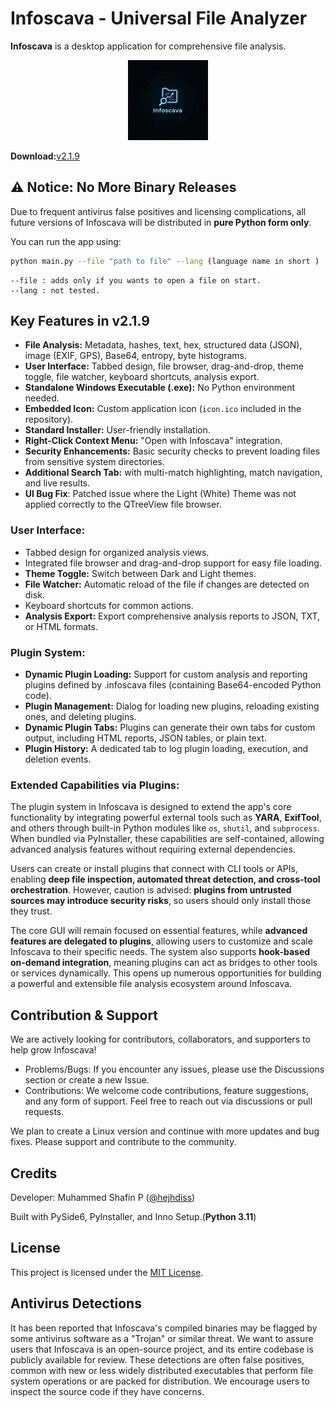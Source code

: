# Infoscava - Universal File Analyzer

**Infoscava** is a desktop application for comprehensive file analysis.

<p align="center">
  <img src="icon.jpg" width="128" height="128" alt="Infoscava Icon">
</p>

**Download:**[v2.1.9](https://github.com/hejhdiss/Infoscava/releases/tag/v2.1.9)

## ⚠️ Notice: No More Binary Releases

Due to frequent antivirus false positives and licensing complications, all future versions of Infoscava will be distributed in **pure Python form only**.

You can run the app using:

```bash
python main.py --file "path to file" --lang (language name in short )
```

```
--file : adds only if you wants to open a file on start.
--lang : not tested.
```

## Key Features in v2.1.9

- **File Analysis:** Metadata, hashes, text, hex, structured data (JSON), image (EXIF, GPS), Base64, entropy, byte histograms.
- **User Interface:** Tabbed design, file browser, drag-and-drop, theme toggle, file watcher, keyboard shortcuts, analysis export.
- **Standalone Windows Executable (.exe):** No Python environment needed.
- **Embedded Icon:** Custom application icon (`icon.ico` included in the repository).
- **Standard Installer:** User-friendly installation.
- **Right-Click Context Menu:** "Open with Infoscava" integration.
- **Security Enhancements:** Basic security checks to prevent loading files from sensitive system directories.
- **Additional Search Tab:** with multi-match highlighting, match navigation, and live results.
- **UI Bug Fix**: Patched issue where the Light (White) Theme was not applied correctly to the QTreeView file browser.

### User Interface:

- Tabbed design for organized analysis views.
- Integrated file browser and drag-and-drop support for easy file loading.
- **Theme Toggle:** Switch between Dark and Light themes.
- **File Watcher:** Automatic reload of the file if changes are detected on disk.
- Keyboard shortcuts for common actions.
- **Analysis Export:** Export comprehensive analysis reports to JSON, TXT, or HTML formats.

### Plugin System:

- **Dynamic Plugin Loading:** Support for custom analysis and reporting plugins defined by .infoscava files (containing Base64-encoded Python code).
- **Plugin Management:** Dialog for loading new plugins, reloading existing ones, and deleting plugins.
- **Dynamic Plugin Tabs:** Plugins can generate their own tabs for custom output, including HTML reports, JSON tables, or plain text.
- **Plugin History:** A dedicated tab to log plugin loading, execution, and deletion events.

### Extended Capabilities via Plugins:

The plugin system in Infoscava is designed to extend the app's core functionality by integrating powerful external tools such as **YARA**, **ExifTool**, and others through built-in Python modules like `os`, `shutil`, and `subprocess`. When bundled via PyInstaller, these capabilities are self-contained, allowing advanced analysis features without requiring external dependencies.

Users can create or install plugins that connect with CLI tools or APIs, enabling **deep file inspection, automated threat detection, and cross-tool orchestration**. However, caution is advised: **plugins from untrusted sources may introduce security risks**, so users should only install those they trust.

The core GUI will remain focused on essential features, while **advanced features are delegated to plugins**, allowing users to customize and scale Infoscava to their specific needs. The system also supports **hook-based on-demand integration**, meaning plugins can act as bridges to other tools or services dynamically. This opens up numerous opportunities for building a powerful and extensible file analysis ecosystem around Infoscava.


## Contribution & Support

We are actively looking for contributors, collaborators, and supporters to help grow Infoscava!

- Problems/Bugs: If you encounter any issues, please use the Discussions section or create a new Issue.
- Contributions: We welcome code contributions, feature suggestions, and any form of support. Feel free to reach out via discussions or pull requests.

We plan to create a Linux version and continue with more updates and bug fixes. Please support and contribute to the community.

## Credits

Developer: Muhammed Shafin P ([@hejhdiss](https://github.com/hejhdiss))

Built with PySide6, PyInstaller, and Inno Setup.(**Python 3.11**)

## License

This project is licensed under the [MIT License](LICENSE.txt).

## Antivirus Detections

It has been reported that Infoscava's compiled binaries may be flagged by some antivirus software as a "Trojan" or similar threat. We want to assure users that Infoscava is an open-source project, and its entire codebase is publicly available for review. These detections are often false positives, common with new or less widely distributed executables that perform file system operations or are packed for distribution. We encourage users to inspect the source code if they have concerns.